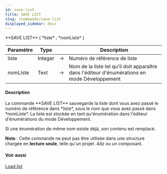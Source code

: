 ```yaml
---
id: save-list
title: SAVE LIST
slug: /commands/save-list
displayed_sidebar: docs
---
```


<!--REF #_command_.SAVE LIST.Syntax-->**SAVE LIST** ( *liste* ; *nomListe* )<!-- END REF-->
<!--REF #_command_.SAVE LIST.Params-->
| Paramètre | Type |  | Description |
| --- | --- | --- | --- |
| liste | Integer | &srarr; | Numéro de référence de liste |
| nomListe | Text | &srarr; | Nom de la liste tel qu'il doit apparaître dans l'éditeur d'énumérations en mode Développement |

<!-- END REF-->

#### Description 

<!--REF #_command_.SAVE LIST.Summary-->La commande **SAVE LIST** sauvegarde la liste dont vous avez passé le numéro de référence dans *liste*, sous le nom que vous avez passé dans *nomListe*.<!-- END REF--> La liste est stockée en tant qu'énumération dans l'éditeur d'énumérations du mode Développement.

Si une énumération de même nom existe déjà, son contenu est remplacé.

**Note** : Cette commande ne peut pas être utilisée dans une structure chargée en **lecture seule**, telle qu'un projet .4dz ou un composant.

#### Voir aussi 

[Load list](load-list.md)  